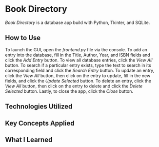 # Book Directory
*Book Directory* is a database app build with Python, Tkinter, and SQLite.

## How to Use
To launch the GUI, open the *frontend.py* file via the console. To add an entry into the database, fill in the Title, Author, Year, and ISBN fields and click the *Add Entry* button. To view all database entries, click the *View All* button. To search if a particular entry exists, type the text to search in its corresponding field and click the *Search Entry* button. To update an entry, click the *View All* button, then click on the entry to update, fill in the new fields, and click the *Update Selected* button. To delete an entry, click the *View All* button, then click on the entry to delete and click the *Delete Selected* button. Lastly, to close the app, click the *Close* button.

## Technologies Utilized

## Key Concepts Applied

## What I Learned